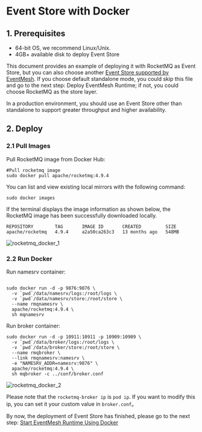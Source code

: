# Event Store with Docker

## 1. Prerequisites

- 64-bit OS, we recommend Linux/Unix.
- 4GB+ available disk to deploy Event Store

This document provides an example of deploying it with RocketMQ as Event Store, but you can also choose another [Event Store supported by EventMesh](../roadmap.md#event-store-implementation-status). If you choose default standalone mode, you could skip this file and go to the next step: Deploy EventMesh Runtime; if not, you could choose RocketMQ as the store layer.

In a production environment, you should use an Event Store other than standalone to support greater throughput and higher availability.

## 2. Deploy

### 2.1 Pull Images

Pull RocketMQ image from Docker Hub:

```shell
#Pull rocketmq image
sudo docker pull apache/rocketmq:4.9.4
```

You can list and view existing local mirrors with the following command:

```shell
sudo docker images
```

If the terminal displays the image information as shown below, the RocketMQ image has been successfully downloaded locally.

```shell
REPOSITORY        TAG       IMAGE ID       CREATED         SIZE
apache/rocketmq   4.9.4     a2a50ca263c3   13 months ago   548MB
```

![rocketmq_docker_1](/images/install/rocketmq_docker_1.png)

### 2.2 Run Docker

Run namesrv container:

```shell

sudo docker run -d -p 9876:9876 \
  -v `pwd`/data/namesrv/logs:/root/logs \
  -v `pwd`/data/namesrv/store:/root/store \
  --name rmqnamesrv \
  apache/rocketmq:4.9.4 \
  sh mqnamesrv

```

Run broker container:

```shell
sudo docker run -d -p 10911:10911 -p 10909:10909 \
  -v `pwd`/data/broker/logs:/root/logs \
  -v `pwd`/data/broker/store:/root/store \
  --name rmqbroker \
  --link rmqnamesrv:namesrv \
  -e "NAMESRV_ADDR=namesrv:9876" \
  apache/rocketmq:4.9.4 \
  sh mqbroker -c ../conf/broker.conf

```

![rocketmq_docker_2](/images/install/rocketmq_docker_2.png)

Please note that the `rocketmq-broker ip` is `pod ip`. If you want to modify this ip, you can set it your custom value in `broker.conf`。

By now, the deployment of Event Store has finished, please go to the next step: [Start EventMesh Runtime Using Docker](./04-runtime-with-docker.md)
